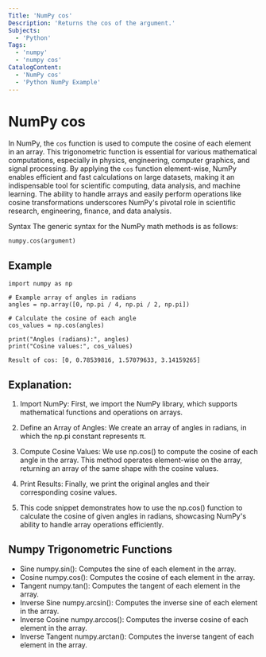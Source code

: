 ```yaml
---
Title: 'NumPy cos'
Description: 'Returns the cos of the argument.'
Subjects:
  - 'Python'
Tags:
  - 'numpy'
  - 'numpy cos'
CatalogContent:
  - 'NumPy cos'
  - 'Python NumPy Example'
---
```


# NumPy cos

In NumPy, the `cos` function is used to compute the cosine of each element in an array. This trigonometric function is essential for various mathematical computations, especially in physics, engineering, computer graphics, and signal processing. By applying the `cos` function element-wise, NumPy enables efficient and fast calculations on large datasets, making it an indispensable tool for scientific computing, data analysis, and machine learning. The ability to handle arrays and easily perform operations like cosine transformations underscores NumPy's pivotal role in scientific research, engineering, finance, and data analysis.

Syntax
The generic syntax for the NumPy math methods is as follows:
````
numpy.cos(argument)
````

## Example

````
import numpy as np

# Example array of angles in radians
angles = np.array([0, np.pi / 4, np.pi / 2, np.pi])

# Calculate the cosine of each angle
cos_values = np.cos(angles)

print("Angles (radians):", angles)
print("Cosine values:", cos_values)
````

````
Result of cos: [0, 0.78539816, 1.57079633, 3.14159265]
````

## Explanation:

1. Import NumPy: First, we import the NumPy library, which supports mathematical functions and operations on arrays.

2. Define an Array of Angles: We create an array of angles in radians, in which the np.pi constant represents π.

3. Compute Cosine Values: We use np.cos() to compute the cosine of each angle in the array. This method operates element-wise on the array, returning an array of the same shape with the cosine values.

4. Print Results: Finally, we print the original angles and their corresponding cosine values.

5. This code snippet demonstrates how to use the np.cos() function to calculate the cosine of given angles in radians, showcasing NumPy's ability to handle array operations efficiently.

## Numpy Trigonometric Functions

- Sine numpy.sin(): Computes the sine of each element in the array.
- Cosine numpy.cos(): Computes the cosine of each element in the array.
- Tangent numpy.tan(): Computes the tangent of each element in the array.
- Inverse Sine numpy.arcsin(): Computes the inverse sine of each element in the array.
- Inverse Cosine numpy.arccos(): Computes the inverse cosine of each element in the array.
- Inverse Tangent numpy.arctan(): Computes the inverse tangent of each element in the array.
